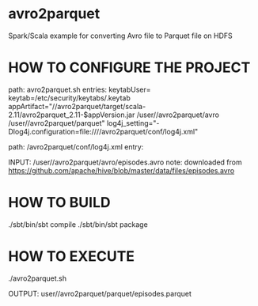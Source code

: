 # avro2parquet
Spark/Scala example for converting Avro file to Parquet file on HDFS

# HOW TO CONFIGURE THE PROJECT
path: avro2parquet.sh
entries:
  keytabUser=<REPLACE>
  keytab=/etc/security/keytabs/<REPLACE>.keytab
  appArtifact="/<REPLACE>/avro2parquet/target/scala-2.11/avro2parquet_2.11-$appVersion.jar /user/<REPLACE>/avro2parquet/avro /user/<REPLACE>/avro2parquet/parquet"
  log4j_setting="-Dlog4j.configuration=file:///<REPLACE>/avro2parquet/conf/log4j.xml"

path: /avro2parquet/conf/log4j.xml
entry:
<param name="file"
			value="/<REPLACE>/avro2parquet/log/log.out" />

INPUT: /user/<REPLACE>/avro2parquet/avro/episodes.avro
note: downloaded from https://github.com/apache/hive/blob/master/data/files/episodes.avro

# HOW TO BUILD
./sbt/bin/sbt compile
./sbt/bin/sbt package

# HOW TO EXECUTE
./avro2parquet.sh

OUTPUT: user/<REPLACE>/avro2parquet/parquet/episodes.parquet